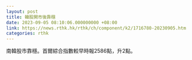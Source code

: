 ```yaml
---
layout: post
title: 韓股開市後靠穩
date: 2023-09-05 08:10:06.000000000 +08:00
link: https://news.rthk.hk/rthk/ch/component/k2/1716780-20230905.htm
categories: rthk
---
```


南韓股市靠穩。首爾綜合指數較早時報2586點，升2點。

